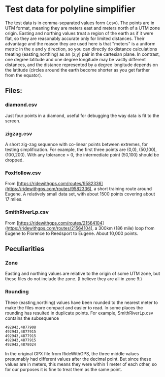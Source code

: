 # Test data for polyline simplifier

The test data is in comma-separated values form (.csv). The points are in UTM format, meaning they are meters east and meters north of a UTM zone origin.  Easting and northing values treat a region of the earth as if it were flat, so they are reasonably accurate only for limited distances.  Their advantage and the reason they are used here is that "meters" is a uniform metric in the x and y direction, so you can directly do distance calculations treating (easting,northing) as an (x,y) pair in the cartesian plane.  In contrast, one degree latitude and one degree longitude may be vastly different distances, and the distance represented by a degree longitude depends on the latitude (circles around the earth become shorter as you get farther from the equator). 

## Files: 

### diamond.csv
Just four points in a diamond, useful for debugging the way data is fit to the screen.  

### zigzag.csv
A short zig-zag sequence with co-linear points between extremes, for testing simplification. For example, the first three points are (0,0), (50,100), (100,200).  With any tolerance > 0, the intermediate point (50,100) should be dropped. 


### FoxHollow.csv

From [https://ridewithgps.com/routes/9582336](https://ridewithgps.com/routes/9582336), a short training route around Eugene.  A relatively small data set, with about 1500 points covering about 17 miles. 

### SmithRiverLp.csv

From [https://ridewithgps.com/routes/21564104](https://ridewithgps.com/routes/21564104), a 300km (186 mile) loop from Eugene to Florence to Reedsport to Eugene.  About 10,000 points. 

## Peculiarities

### Zone
Easting and northing values are relative to the origin of some UTM zone, but these files do not include the zone.  (I believe they are all in zone 9.) 

### Rounding

These (easting,northing) values have been rounded to the nearest meter to make the files more compact and easier to read.  In some places the rounding has resulted in duplicate points.  For example,  SmithRiverLp.csv contains the subsequence 

```
492943,4877908
492943,4877915
492943,4877915
492943,4877915
492942,4878024
```

In the original GPX file from RideWithGPS, the three middle values presumably had different values after the decimal point.  But since these values are in meters, this means they were within 1 meter of each other, so for our purposes it is fine to treat them as the same point. 

